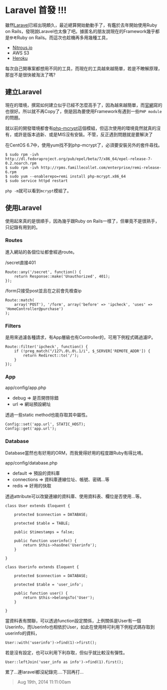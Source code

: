 # Laravel 首發 !!!

雖然[Laravel][1]已經出現頗久，最近總算開始動動手了，有鑑於去年開始使用Ruby on Rails，發現說Laravel也太像了吧。據匿名的朋友說現在的Framework幾乎都是`參考`Ruby on Rails。而這次也趁機再多用幾種工具，

- [Nitrous.io][2]
- AWS S3
- [Heroku][3]

每次自己開專案都想用不同的工具，而現在的工具越來越簡單，若是不瞭解原理，那豈不是很快被淘汰了嗎? 

## 建立Laravel

現在的環境，撰寫如何建立似乎已經不怎麼高手了，因為越來越簡單，而[官網][4]寫的也很好。所以就不再Copy了，倒是因為要使用Framework有遇到一些`PHP module`的問題。

就以前的開發環境都會有[php-mcrypt][5]這個模組，但這次使用的環境竟然就真的沒有，或許是版本過新、或是MIS沒有安裝。不管，反正遇到問題就是要解決了

在CentOS 6.7中，使用yum找不到php-mcrypt了，必須要安裝另外的套件尋找。

```
$ sudo rpm -ivh http://dl.fedoraproject.org/pub/epel/beta/7/x86_64/epel-release-7-0.2.noarch.rpm
$ sudo rpm -ivh http://rpms.famillecollet.com/enterprise/remi-release-6.rpm
$ sudo yum --enablerepo=remi install php-mcrypt.x86_64
$ sudo service httpd restart
```

`php -m`就可以看到`mcrypt`模組了。

## 使用Laravel

使用起來真的是很順手，因為幾乎跟Ruby on Rails一樣了，但畢竟不是很熟手，只記錄有用到的。

### Routes

進入網站的各個位址都會經過route。

/secret直接401

```
Route::any('/secret', function() {
    return Response::make('Unauthorized', 401);
});
```

/form只接受post並且在之前會先檢查ip

```
Route::match(
    array('POST'), '/form', array('before' => 'ipcheck', 'uses' => 'HomeController@purchase')
);
```

### Filters

是用來過濾各種請求，有App層級也有Controller的，可用下例程式碼過濾IP。

```
Route::filter('ipcheck', function() {
    if (!preg_match("/127\.0\.0\.1/i", $_SERVER['REMOTE_ADDR']) {
        return Redirect::to('/');
    }
});
```

### App

app/config/app.php

- debug => 是否開啓除錯
- url => 網站預設網址

透過一些static method也能存取其中屬性。

```
Config::set('app.url', STATIC_HOST);
Config::get('app.url');
```

### Database

Database當然也有好用的ORM，而我覺得好用的程度跟Ruby有得比唷。

app/config/database.php

- default => 預設的資料庫
- connections => 資料庫連線位址、帳號、密碼...等
- redis => 好用的快取

透過attribute可以改變連線的資料庫、使用資料表、欄位是否使用...等。

```
class User extends Eloquent {

    protected $connection = DATABASE;

    protected $table = TABLE;
    
    public $timestamps = false;
    
    public function userinfo() {
        return $this->hasOne('Userinfo');
    }

}

class Userinfo extends Eloquent {

    protected $connection = DATABASE;

    protected $table = 'user_info';
    
    public function user() {
        return $this->belongsTo('User');
    }

}
```

當資料表有關聯，可以透過function設定關係，上例關係是User有一個Userinfo，而Userinfo也相依於User，如此在使用時可利用下例程式碼存取到userinfo的資料，

```
User::with('userinfo')->find(1)->first();
```

若是沒有設定，也可以利用下利存取，但似乎就比較沒有彈性。

```
User::leftJoin('user_info as info')->find(1).first();
```

累了...連laravel都沒紀錄完....下回再打...

[1]: http://laravel.com/
[2]: https://www.nitrous.io
[3]: https://www.heroku.com/
[4]: http://laravel.com/docs/quick
[5]: http://php.net/manual/en/book.mcrypt.php

> Aug 19th, 2014 11:11:00am